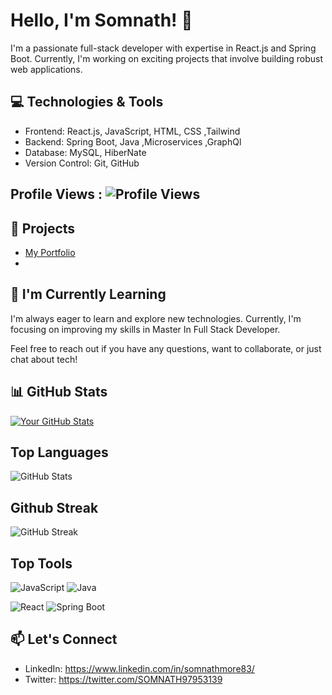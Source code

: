 # Hello, I'm Somnath! 👋

I'm a passionate full-stack developer with expertise in React.js and Spring Boot. Currently, I'm working on exciting projects that involve building robust web applications.

## 💻 Technologies & Tools

- Frontend: React.js, JavaScript, HTML, CSS ,Tailwind
- Backend: Spring Boot, Java ,Microservices ,GraphQl
- Database: MySQL, HiberNate
- Version Control: Git, GitHub

## Profile Views : ![Profile Views](https://profile-counter.glitch.me/somnath-more/count.svg)

## 🚀 Projects

- [My Portfolio](https://smore83.github.io/somnath_Profile/)
- 

## 🌱 I'm Currently Learning

I'm always eager to learn and explore new technologies. Currently, I'm focusing on improving my skills in Master In Full Stack Developer.


Feel free to reach out if you have any questions, want to collaborate, or just chat about tech!

## 📊 GitHub Stats

[![Your GitHub Stats](https://github-readme-stats.vercel.app/api?username=somnath-more&count_private=true&show_icons=true&theme=radical)](https://github.com/somnath-more/github-readme-stats)

## Top Languages
![GitHub Stats](https://github-readme-stats.vercel.app/api/top-langs/?username=somnath-more&layout=compact)

## Github Streak
![GitHub Streak](https://github-readme-streak-stats.herokuapp.com/?user=somnath-more)

## Top Tools
![JavaScript](https://img.shields.io/badge/-JavaScript-F7DF1E?style=flat-square&logo=javascript&logoColor=black)
![Java](https://img.shields.io/badge/-Java-007396?style=flat-square&logo=java&logoColor=white)

![React](https://img.shields.io/badge/-React-61DAFB?style=flat-square&logo=react&logoColor=white)
![Spring Boot](https://img.shields.io/badge/-Spring%20Boot-6DB33F?style=flat-square&logo=spring&logoColor=white)

## 📫 Let's Connect

- LinkedIn: https://www.linkedin.com/in/somnathmore83/
- Twitter: https://twitter.com/SOMNATH97953139
